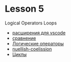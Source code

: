 # Lesson 5

Logical Operators
Loops

- [расширения для vscode](https://www.educative.io/blog/top-vscode-extensions)
- [сравнение](https://learn.javascript.ru/comparison)
- [Логические операторы](https://learn.javascript.ru/logical-operators)
- [nuellish-coelission](https://learn.javascript.ru/nullish-coalescing-operator)
- [Циклы](https://learn.javascript.ru/while-for)
